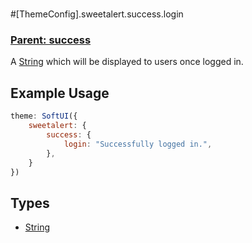 # 
#[ThemeConfig].sweetalert.success.login
### **[Parent: success](/docs/sweetalert/success/)**

A [String](https://developer.mozilla.org/en-US/docs/Web/JavaScript/Reference/Global_Objects/String) which will be displayed to users once logged in.

## Example Usage
```js
theme: SoftUI({
    sweetalert: {
        success: {
            login: "Successfully logged in.",
        },
    }
})
```

## Types
- [String](https://developer.mozilla.org/en-US/docs/Web/JavaScript/Reference/Global_Objects/String)